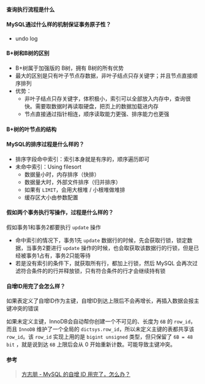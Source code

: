 #### 查询执行流程是什么





#### MySQL通过什么样的机制保证事务原子性？

  - undo log



#### B+树和B树的区别

- B+树属于加强版的 B树，拥有 B树的所有优势
- 最大的区别是只有叶子节点存数据，非叶子结点只存关键字；并且节点直接顺序排列
- 优势：
  - 非叶子结点只存关键字，体积极小，索引可以全部放入内存中，查询很快。需要取数据时再读取硬盘，把页上的数据加载进内存
  - 节点直接通过指针相连，顺序读取能力更强、排序能力也更强



#### B+树的叶节点的结构





#### MySQL的排序过程是什么样的？

  - 排序字段命中索引：索引本身就是有序的，顺序遍历即可
  - 未命中索引：Using filesort
    - 数据量小时，内存排序（快排）
    - 数据量大时，外部文件排序（归并排序）
    - 如果有 `LIMIT`，会用大根堆 / 小根堆做堆排
    - 缓存区大小由参数配置



#### 假如两个事务执行写操作，过程是什么样的？

假如事务1和事务2都要执行 `update` 操作
- 命中索引的情况下，事务1先 `update` 数据行的时候，先会获取行锁，锁定数据，当事务2要进行 `update` 操作的时候，也会取获取该数据行的行锁，但是已经被事务1占有，事务2只能等待
- 若是没有索引的条件下，就获取所有行，都加上行锁，然后 MySQL 会再次过滤符合条件的的行并释放锁，只有符合条件的行才会继续持有锁



#### 自增ID用完了会怎么样？

如果表定义了自增ID作为主键，自增ID到达上限后不会再增长，再插入数据会报主键冲突的错误

如果未定义主键，InnoDB会自动帮你创建一个不可见的、长度为 `6B` 的 `row_id`，而且 `InnoDB` 维护了一个全局的 `dictsys.row_id`，所以未定义主键的表都共享该 `row_id`。该 `row_id` 实现上用的是 `bigint unsigned` 类型，但只保留了 `6B = 48 bit` ，就是说到达 `6B` 上限后会从 0 开始重新计数。可能导致主键冲突。





#### 参考

> [方志朋 - MySQL 的自增 ID 用完了，怎么办？](https://mp.weixin.qq.com/s/c2h8J9ncvFY5HUaC8oH1FA)

